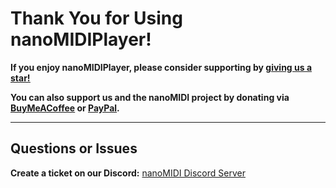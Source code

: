 
# Thank You for Using nanoMIDIPlayer!  

**If you enjoy nanoMIDIPlayer, please consider supporting by [<u>giving us a star!</u>](https://github.com/NotHammer043/nanoMIDIPlayer)**  

**You can also support us and the nanoMIDI project by donating via [<u>BuyMeACoffee</u>](https://www.buymeacoffee.com/nanoMIDI) or [<u>PayPal</u>](https://paypal.me/nanoMIDI).**  

---

## Questions or Issues  
**Create a ticket on our Discord:** 
[nanoMIDI Discord Server](https://nanomidi.net/discord)  
